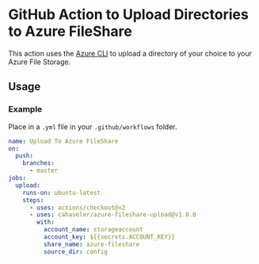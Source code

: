 # GitHub Action to Upload Directories to Azure FileShare

This action uses the [Azure CLI](https://docs.microsoft.com/en-us/cli/azure/install-azure-cli) to upload a directory of your choice to your Azure File Storage.

## Usage

### Example

Place in a `.yml` file in your `.github/workflows` folder.

```yaml
name: Upload To Azure FileShare
on:
  push:
    branches:
      - master
jobs:
  upload:
    runs-on: ubuntu-latest
    steps:
      - uses: actions/checkout@v2
      - uses: cahaseler/azure-fileshare-upload@v1.0.0
        with:
          account_name: storageaccount
          account_key: ${{secrets.ACCOUNT_KEY}}
          share_name: azure-fileshare
          source_dir: config
```

